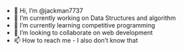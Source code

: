 - 👋 Hi, I’m @jackman7737
- 👀 I’m currently working on Data Structures and algorithm
- 🌱 I’m currently learning competitive programming 
- 💞️ I’m looking to collaborate on web development
- 📫 How to reach me - I also don’t know that

<!---
jackman7737/jackman7737 is a ✨ special ✨ repository because its `README.md` (this file) appears on your GitHub profile.
You can click the Preview link to take a look at your changes.
--->
